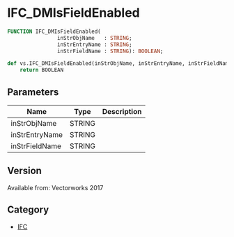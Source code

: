 # IFC_DMIsFieldEnabled

```pascal
FUNCTION IFC_DMIsFieldEnabled(
				inStrObjName   : STRING;
				inStrEntryName : STRING;
				inStrFieldName : STRING): BOOLEAN;
```

```python
def vs.IFC_DMIsFieldEnabled(inStrObjName, inStrEntryName, inStrFieldName):
    return BOOLEAN
```

## Parameters
|Name|Type|Description|
|---|---|---|
|inStrObjName|STRING|   |
|inStrEntryName|STRING|   |
|inStrFieldName|STRING|   |

## Version
Available from: Vectorworks 2017

## Category
* [IFC](../Categories/IFC.md)
